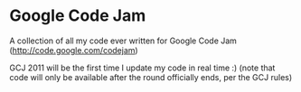 # Google Code Jam

A collection of all my code ever written for Google Code Jam (http://code.google.com/codejam)

GCJ 2011 will be the first time I update my code in real time :)
(note that code will only be available after the round officially ends, per the GCJ rules)
